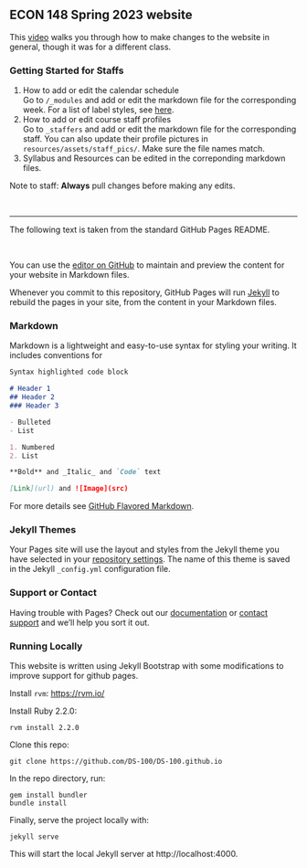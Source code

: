 ## ECON 148 Spring 2023 website

This [video](https://www.youtube.com/watch?v=azPPK5aOcV0) walks you through how to make changes to the website in general, though it was for a different class.

### Getting Started for Staffs
1. How to add or edit the calendar schedule  
Go to `/_modules` and add or edit the markdown file for the corresponding week. For a list of label styles, see [here](./_sass/custom/module.scss). 
2. How to add or edit course staff profiles  
Go to `_staffers` and add or edit the markdown file for the corresponding staff. You can also update their profile pictures in `resources/assets/staff_pics/`. Make sure the file names match. 
3. Syllabus and Resources can be edited in the correponding markdown files.   

Note to staff: **Always** pull changes before making any edits. 

<br>

---

The following text is taken from the standard GitHub Pages README.

<br>

You can use the [editor on GitHub](https://github.com/pmarsceill/test-jtd/edit/master/README.md) to maintain and preview the content for your website in Markdown files.

Whenever you commit to this repository, GitHub Pages will run [Jekyll](https://jekyllrb.com/) to rebuild the pages in your site, from the content in your Markdown files.

### Markdown

Markdown is a lightweight and easy-to-use syntax for styling your writing. It includes conventions for

```markdown
Syntax highlighted code block

# Header 1
## Header 2
### Header 3

- Bulleted
- List

1. Numbered
2. List

**Bold** and _Italic_ and `Code` text

[Link](url) and ![Image](src)
```

For more details see [GitHub Flavored Markdown](https://guides.github.com/features/mastering-markdown/).

### Jekyll Themes

Your Pages site will use the layout and styles from the Jekyll theme you have selected in your [repository settings](https://github.com/pmarsceill/test-jtd/settings). The name of this theme is saved in the Jekyll `_config.yml` configuration file.

### Support or Contact

Having trouble with Pages? Check out our [documentation](https://help.github.com/categories/github-pages-basics/) or [contact support](https://github.com/contact) and we’ll help you sort it out.

### Running Locally

This website is written using Jekyll Bootstrap with some modifications to
improve support for github pages.

Install `rvm`: https://rvm.io/

Install Ruby 2.2.0:

    rvm install 2.2.0

Clone this repo:

    git clone https://github.com/DS-100/DS-100.github.io

In the repo directory, run:

    gem install bundler
    bundle install

Finally, serve the project locally with:

    jekyll serve

This will start the local Jekyll server at http://localhost:4000.

